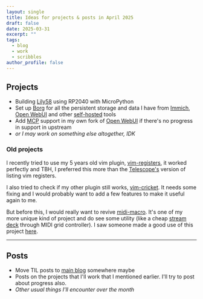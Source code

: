 ```yaml
---
layout: single
title: Ideas for projects & posts in April 2025
draft: false
date: 2025-03-31
excerpt: ""
tags:
  - blog
  - work
  - scribbles
author_profile: false
---
```


## Projects

- Building [Lily58][lily58] using RP2040 with MicroPython
- Set up [Borg][borg] for all the persistent storage and data I have from
  [Immich][immich], [Open WebUI][open-webui] and other [self-hosted][self-hosted] tools
- Add [MCP][mcp] support in my own fork of [Open WebUI][open-webui] if there's
  no progress in support in upstream
- *or I may work on  something else altogether, IDK*

### Old projects
I recently tried to use my 5 years old vim plugin,
[vim-registers][vim-registers], it worked perfectly and TBH, I preferred this
more than the [Telescope's][telescope] version of listing vim registers.

I also tried to check if my other plugin still works, [vim-cricket]. It needs
some fixing and I would probably want to add a few features to make it useful
again to me.

But before this, I would really want to revive [midi-macro][midi-macro]. It's
one of my more unique kind of project and do see some utility (like a cheap
[stream deck][stream-deck] through MIDI grid controller). I saw someone made a
good use of this project [here][midi-macro-project].

---

## Posts

- Move TIL posts to [main blog][vipul.xyz] somewhere maybe
- Posts on the projects that I'll work that I mentioned earlier. I'll try to
  post about progress also.
- *Other usual things I'll encounter over the month*



[lily58]: https://github.com/kata0510/Lily58
[mcp]: https://modelcontextprotocol.io/
[open-webui]: https://github.com/open-webui/open-webui
[vipul.xyz]: https://vipul.xyz
[vim-registers]: https://github.com/vipul-sharma20/vim-registers
[telescope]: https://github.com/nvim-telescope/telescope.nvim
[vim-cricket]: https://github.com/vipul-sharma20/vim-cricket
[midi-macro]: https://github.com/vipul-sharma20/midi-macro/
[stream-deck]: https://www.elgato.com/us/en/p/stream-deck-mk2-black
[midi-macro-project]: https://www.elgato.com/us/en/p/stream-deck-mk2-black
[borg]: https://www.borgbackup.org/
[immich]: https://github.com/immich-app/immich
[self-hosted]: https://vipul.xyz/2024/11/self-hosting/

